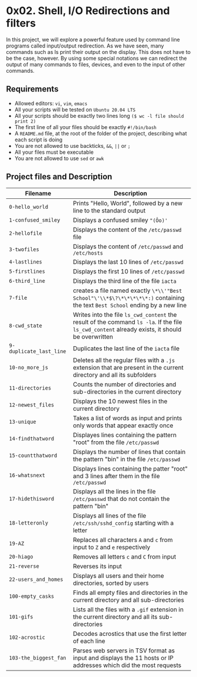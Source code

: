 # 0x02. Shell, I/O Redirections and filters

In this project, we will explore a powerful feature used by command line programs called input/output redirection. As we have seen, many commands such as ls print their output on the display. This does not have to be the case, however. By using some special notations we can redirect the output of many commands to files, devices, and even to the input of other commands.

## Requirements
* Allowed editors: `vi`, `vim`, `emacs`
* All your scripts will be tested on `Ubuntu 20.04 LTS`
* All your scripts should be exactly two lines long `($ wc -l file should print 2)`
* The first line of all your files should be exactly `#!/bin/bash`
* A `README.md` file, at the root of the folder of the project, describing what each script is doing
* You are not allowed to use backticks, `&&`, `||` or `;`
* All your files must be executable
* You are not allowed to use `sed` or `awk`

## Project files and Description

| Filename                        | Description |
| ------------------------------- | -------------------- |
| `0-hello_world`                 | Prints "Hello, World", followed by a new line to the standard output |
| `1-confused_smiley`             | Displays a confused smiley `"(Ôo)'` |
| `2-hellofile`                   | Displays the content of the `/etc/passwd` file |
| `3-twofiles`                    | Displays the content of `/etc/passwd` and `/etc/hosts` |
| `4-lastlines`                   | Displays the last 10 lines of `/etc/passwd` |
| `5-firstlines`                  | Displays the first 10 lines of `/etc/passwd` |
| `6-third_line`                  | Displays the third line of the file `iacta` |
| `7-file`                        | creates a file named exactly `\*\\'"Best School"\'\\*$\?\*\*\*\*\*:)` containing the text `Best School` ending by a new line |
| `8-cwd_state`                   | Writes into the file `ls_cwd_content` the result of the command `ls -la`. If the file `ls_cwd_content` already exists, it should be overwritten |
| `9-duplicate_last_line`                 | Duplicates the last line of the `iacta` file |
| `10-no_more_js`                 | Deletes all the regular files with a `.js` extension that are present in the current directory and all its subfolders |
| `11-directories`                | Counts the number of directories and sub-directories in the current directory |
| `12-newest_files`               | Displays the 10 newest files in the current directory |
| `13-unique`                     | Takes a list of words as input and prints only words that appear exactly once |
| `14-findthatword`               | Displayes lines containing the pattern "root" from the file `/etc/passwd` |
| `15-countthatword`              | Displays the number of lines that contain the pattern "bin" in the file `/etc/passwd` |
| `16-whatsnext`                  | Displays lines containing the patter "root" and 3 lines after them in the file `/etc/passwd` |
| `17-hidethisword`               | Displays all the lines in the file `/etc/passwd` that do not contain the pattern "bin" |
| `18-letteronly`                 | Displays all lines of the file `/etc/ssh/sshd_config` starting with a letter |
| `19-AZ`                         | Replaces all characters `A` and `c` from input to `Z` and `e` respectively |
| `20-hiago`                      | Removes all letters `c` and `C` from input |
| `21-reverse`                    | Reverses its input |
| `22-users_and_homes`            | Displays all users and their home directories, sorted by users |
| `100-empty_casks`               | Finds all empty files and directories in the current directory and all sub-directories |
| `101-gifs`                      | Lists all the files with a `.gif` extension in the current directory and all its sub-directories |
| `102-acrostic`                  | Decodes acrostics that use the first letter of each line |
| `103-the_biggest_fan`           | Parses web servers in TSV format as input and displays the 11 hosts or IP addresses which did the most requests |

